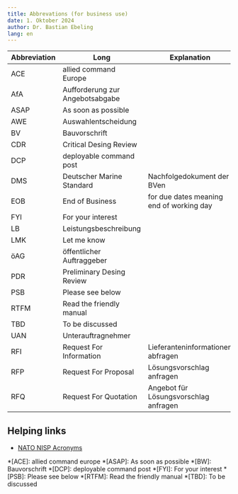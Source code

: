```yaml
---
title: Abbrevations (for business use)
date: 1. Oktober 2024
author: Dr. Bastian Ebeling
lang: en
---
```


| Abbreviation | Long                            | Explanation                              |
| ------------ | ------------------------------- | ---------------------------------------- |
| ACE          | allied command Europe           |                                          |
| AfA          | Aufforderung zur Angebotsabgabe |                                          |
| ASAP         | As soon as possible             |                                          |
| AWE          | Auswahlentscheidung             |                                          |
| BV           | Bauvorschrift                   |                                          |
| CDR          | Critical Desing Review          |                                          |
| DCP          | deployable command post         |                                          |
| DMS          | Deutscher Marine Standard       | Nachfolgedokument der BVen               |
| EOB          | End of Business                 | for due dates meaning end of working day |
| FYI          | For your interest               |                                          |
| LB           | Leistungsbeschreibung           |                                          |
| LMK          | Let me know                     |                                          |
| öAG          | öffentlicher Auftraggeber       |                                          |
| PDR          | Preliminary Desing Review       |                                          |
| PSB          | Please see below                |                                          |
| RTFM         | Read the friendly manual        |                                          |
| TBD          | To be discussed                 |                                          |
| UAN          | Unterauftragnehmer              |                                          |
| RFI          | Request For Information         | Lieferanteninformationen abfragen        |
| RFP          | Request For Proposal            | Lösungsvorschlag anfragen                |
| RFQ          | Request For Quotation           | Angebot für Lösungsvorschlag anfragen    |

## Helping links

- [NATO NISP Acronyms](https://nhqc3s.hq.nato.int/apps/architecture/nisp/acronyms/index.html)

<!-- prettier-ignore-start -->
*[ACE]: allied command europe
*[ASAP]: As soon as possible
*[BW]: Bauvorschrift
*[DCP]: deployable command post
*[FYI]: For your interest
*[PSB]: Please see below
*[RTFM]: Read the friendly manual
*[TBD]: To be discussed
<!-- prettier-ignore-end -->
